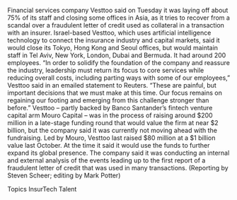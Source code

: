 Financial services company Vesttoo said on Tuesday it was laying off about 75% of its staff and closing some offices in Asia, as it tries to recover from a scandal over a fraudulent letter of credit used as collateral in a transaction with an insurer.
Israel-based Vesttoo, which uses artificial intelligence technology to connect the insurance industry and capital markets, said it would close its Tokyo, Hong Kong and Seoul offices, but would maintain staff in Tel Aviv, New York, London, Dubai and Bermuda. It had around 200 employees.
“In order to solidify the foundation of the company and reassure the industry, leadership must return its focus to core services while reducing overall costs, including parting ways with some of our employees,” Vesttoo said in an emailed statement to Reuters.
“These are painful, but important decisions that we must make at this time. Our focus remains on regaining our footing and emerging from this challenge stronger than before.”
Vesttoo – partly backed by Banco Santander’s fintech venture capital arm Mouro Capital – was in the process of raising around $200 million in a late-stage funding round that would value the firm at near $2 billion, but the company said it was currently not moving ahead with the fundraising.
Led by Mouro, Vesttoo last raised $80 million at a $1 billion value last October. At the time it said it would use the funds to further expand its global presence.
The company said it was conducting an internal and external analysis of the events leading up to the first report of a fraudulent letter of credit that was used in many transactions.
(Reporting by Steven Scheer; editing by Mark Potter)

Topics
InsurTech
Talent
